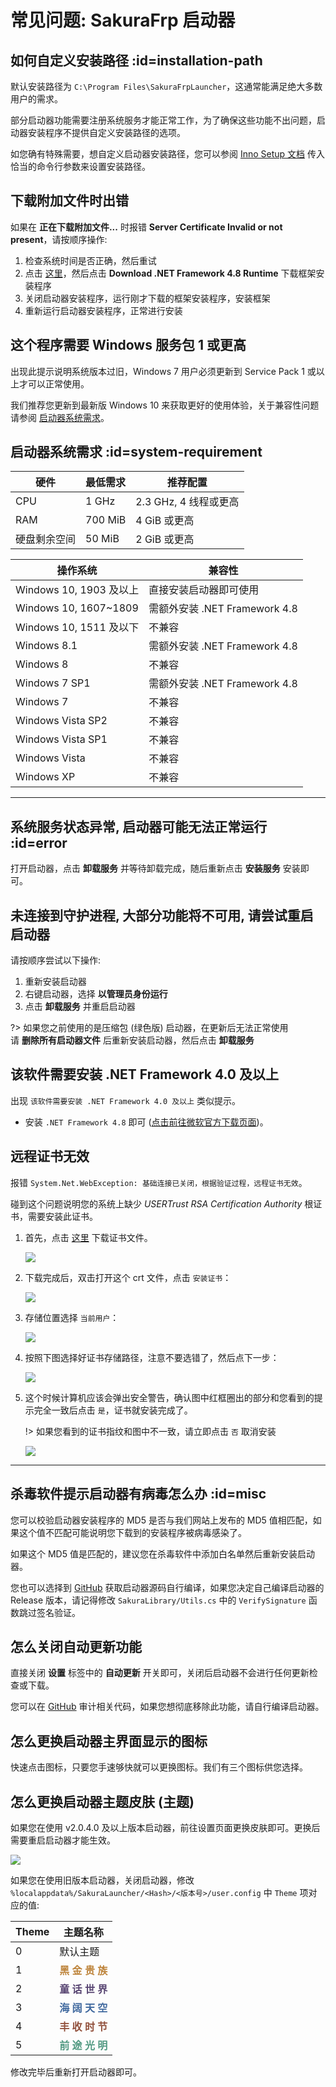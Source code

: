 # 常见问题: SakuraFrp 启动器

## 如何自定义安装路径 :id=installation-path

默认安装路径为 `C:\Program Files\SakuraFrpLauncher`，这通常能满足绝大多数用户的需求。

部分启动器功能需要注册系统服务才能正常工作，为了确保这些功能不出问题，启动器安装程序不提供自定义安装路径的选项。

如您确有特殊需要，想自定义启动器安装路径，您可以参阅 [Inno Setup 文档](https://jrsoftware.org/ishelp/index.php?topic=setupcmdline ':target=_blank') 传入恰当的命令行参数来设置安装路径。

## 下载附加文件时出错

如果在 **正在下载附加文件...** 时报错 **Server Certificate Invalid or not present**，请按顺序操作:

1. 检查系统时间是否正确，然后重试
1. 点击 [这里](https://dotnet.microsoft.com/download/dotnet-framework/net48 ':target=_blank')，然后点击 **Download .NET Framework 4.8 Runtime** 下载框架安装程序
1. 关闭启动器安装程序，运行刚才下载的框架安装程序，安装框架
1. 重新运行启动器安装程序，正常进行安装

## 这个程序需要 Windows 服务包 1 或更高

出现此提示说明系统版本过旧，Windows 7 用户必须更新到 Service Pack 1 或以上才可以正常使用。

我们推荐您更新到最新版 Windows 10 来获取更好的使用体验，关于兼容性问题请参阅 [启动器系统需求](#system-requirement)。

## 启动器系统需求 :id=system-requirement

| 硬件 | 最低需求 | 推荐配置 |
| --- | --- | --- |
| CPU | 1 GHz | 2.3 GHz, 4 线程或更高 |
| RAM | 700 MiB | 4 GiB 或更高 |
| 硬盘剩余空间 | 50 MiB | 2 GiB 或更高 |

| 操作系统 | 兼容性 |
| --- | --- |
| Windows 10, 1903 及以上 | 直接安装启动器即可使用 |
| Windows 10, 1607~1809 | 需额外安装 .NET Framework 4.8 |
| Windows 10, 1511 及以下 | 不兼容 |
| Windows 8.1 | 需额外安装 .NET Framework 4.8 |
| Windows 8 | 不兼容 |
| Windows 7 SP1 | 需额外安装 .NET Framework 4.8 |
| Windows 7 | 不兼容 |
| Windows Vista SP2 | 不兼容 |
| Windows Vista SP1 | 不兼容 |
| Windows Vista | 不兼容 |
| Windows XP | 不兼容 |

---

## 系统服务状态异常, 启动器可能无法正常运行 :id=error

打开启动器，点击 **卸载服务** 并等待卸载完成，随后重新点击 **安装服务** 安装即可。

## 未连接到守护进程, 大部分功能将不可用, 请尝试重启启动器

请按顺序尝试以下操作:

1. 重新安装启动器
1. 右键启动器，选择 **以管理员身份运行**
1. 点击 **卸载服务** 并重启启动器

?> 如果您之前使用的是压缩包 (绿色版) 启动器，在更新后无法正常使用  
请 **删除所有启动器文件** 后重新安装启动器，然后点击 **卸载服务**

## 该软件需要安装 .NET Framework 4.0 及以上

出现 `该软件需要安装 .NET Framework 4.0 及以上` 类似提示。

- 安装 `.NET Framework 4.8` 即可 ([点击前往微软官方下载页面](https://dotnet.microsoft.com/download/dotnet-framework/net48 ':target=_blank'))。

## 远程证书无效

报错 `System.Net.WebException: 基础连接已关闭，根据验证过程，远程证书无效`。

碰到这个问题说明您的系统上缺少 *USERTrust RSA Certification Authority* 根证书，需要安装此证书。

1. 首先，点击 [这里](https://crt.sh/?d=1199354 ':target=_blank') 下载证书文件。

   ![](_images/launcher-cert-0.png)

2. 下载完成后，双击打开这个 crt 文件，点击 `安装证书`：

   ![](_images/launcher-cert-1.png)

3. 存储位置选择 `当前用户`：

   ![](_images/launcher-cert-2.png)

4. 按照下图选择好证书存储路径，注意不要选错了，然后点下一步：

   ![](_images/launcher-cert-3.png)

5. 这个时候计算机应该会弹出安全警告，确认图中红框圈出的部分和您看到的提示完全一致后点击 `是`，证书就安装完成了。

   !> 如果您看到的证书指纹和图中不一致，请立即点击 `否` 取消安装

   ![](_images/launcher-cert-4.png)

---

## 杀毒软件提示启动器有病毒怎么办 :id=misc

您可以校验启动器安装程序的 MD5 是否与我们网站上发布的 MD5 值相匹配，如果这个值不匹配可能说明您下载到的安装程序被病毒感染了。

如果这个 MD5 值是匹配的，建议您在杀毒软件中添加白名单然后重新安装启动器。

您也可以选择到 [GitHub](https://github.com/natfrp/SakuraFrpLauncher ':target=_blank') 获取启动器源码自行编译，如果您决定自己编译启动器的 Release 版本，请记得修改 `SakuraLibrary/Utils.cs` 中的 `VerifySignature` 函数跳过签名验证。

## 怎么关闭自动更新功能

直接关闭 **设置** 标签中的 **自动更新** 开关即可，关闭后启动器不会进行任何更新检查或下载。

您可以在 [GitHub](https://github.com/natfrp/SakuraFrpLauncher/blob/master/SakuraFrpService/Manager/UpdateManager.cs ':target=_blank') 审计相关代码，如果您想彻底移除此功能，请自行编译启动器。

## 怎么更换启动器主界面显示的图标

快速点击图标，只要您手速够快就可以更换图标。我们有三个图标供您选择。

## 怎么更换启动器主题皮肤 (主题)

如果您在使用 v2.0.4.0 及以上版本启动器，前往设置页面更换皮肤即可。更换后需要重启启动器才能生效。

![](_images/launcher-theme.png)

如果您在使用旧版本启动器，关闭启动器，修改 `%localappdata%/SakuraLauncher/<Hash>/<版本号>/user.config` 中 `Theme` 项对应的值:

| Theme | 主题名称 |
| --- | --- |
| 0 | 默认主题 |
| 1 | <b style="color: #be853d">黑 金 贵 族</b> |
| 2 | <b style="color: #584572">童 话 世 界</b> |
| 3 | <b style="color: #3f689e">海 阔 天 空</b> |
| 4 | <b style="color: #92513d">丰 收 时 节</b> |
| 5 | <b style="color: #529a82">前 途 光 明</b> |

修改完毕后重新打开启动器即可。
